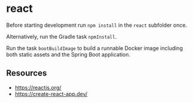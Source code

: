 # react

Before starting development run `npm install` in the `react` subfolder once.

Alternatively, run the Gradle task `npmInstall`.

Run the task `bootBuildImage` to build a runnable Docker image including both static assets and the Spring Boot
application.

## Resources

- https://reactjs.org/
- https://create-react-app.dev/

